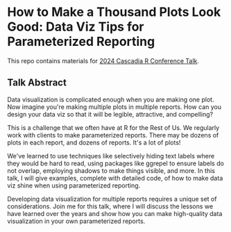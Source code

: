 # How to Make a Thousand Plots Look Good: Data Viz Tips for Parameterized Reporting

This repo contains materials for [2024 Cascadia R Conference Talk](https://cascadiarconf.com/2024/regular/david_keyes/).

## Talk Abstract

Data visualization is complicated enough when you are making one plot. Now imagine you're making multiple plots in multiple reports. How can you design your data viz so that it will be legible, attractive, and compelling?

This is a challenge that we often have at R for the Rest of Us. We regularly work with clients to make parameterized reports. There may be dozens of plots in each report, and dozens of reports. It's a lot of plots!

We've learned to use techniques like selectively hiding text labels where they would be hard to read, using packages like ggrepel to ensure labels do not overlap, employing shadows to make things visible, and more. In this talk, I will give examples, complete with detailed code, of how to make data viz shine when using parameterized reporting.

Developing data visualization for multiple reports requires a unique set of considerations. Join me for this talk, where I will discuss the lessons we have learned over the years and show how you can make high-quality data visualization in your own parameterized reports.
